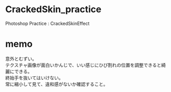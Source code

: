 # CrackedSkin_practice
Photoshop Practice : CrackedSkinEffect

# memo
意外とむずい。  
テクスチャ画像が面白いかんじで、いい感じにひび割れの位置を調整できると綺麗にできる。  
終始手を抜いてはいけない。  
常に縮小して見て、違和感がないか確認すること。
